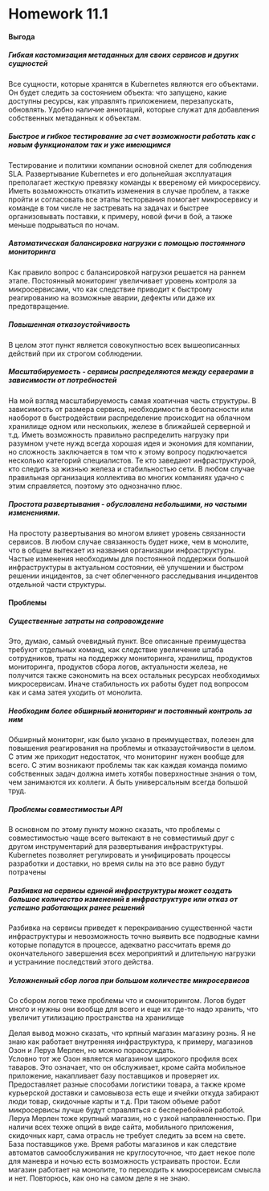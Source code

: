 # Homework 11.1

#### Выгода

##### Гибкая кастомизация метаданных для своих сервисов и других сущностей  

Все сущности, которые хранятся в Kubernetes являются его объектами. Он будет следить за состоянием объекта: что запущено, какие доступны ресурсы, как управлять приложением, перезапускать, обновлять. Удобно наличие аннотаций, которые служат для добавления собственных метаданных к объектам.

##### Быстрое и гибкое тестирование за счет возможности работать как с новым функционалом так и уже имеющимся

Тестирование и политики компании основной скелет для соблюдения SLA. Развертывание Kubernetes и его дольнейшая эксплуатация преполагает жесткую превязку команды к ввереному ей микросервису. Иметь возьможность откатить изменения в случае проблем, а также пройти и согласовать все этапы тесторвания помогает микросервису и команде в том числе не застревать на задачах и быстрее организовывать поставки, к примеру, новой фичи в бой, а также меньше подрываться по ночам.

##### Автоматическая балансировка нагрузки с помощью постоянного мониторинга

Как правило вопрос с балансировкой нагрузки решается на раннем этапе. Постоянный мониторинг увеличивает уровень контроля за микросервисами, что как следствие приводит к быстрому реагированию на возможные аварии, дефекты или даже их предотвращение.

##### Повышенная отказоустойчивость

В целом этот пункт является совокупностью всех вышеописанных действий при их строгом соблюдении.

##### Масштабируемость - cервисы распределяются между серверами в зависимости от потребностей

На мой взгляд масштабируемость самая хоатичная часть структуры. В зависимость от размера сервиса, необходимости в безопасности или наоборот в быстродействии распределение происходит на облачном хранилище одном или нескольких, железе в ближайшей серверной и т.д. Иметь возможность правильно распределить нагрузку при разумном учете нужд всегда хорошая идея и экономия для компании, но сложность заключается в том что к этому вопросу подключается несколько категорий специалистов. Те кто заведают инфраструктурой, кто следить за жизнью железа и стабильностью сети. В любом случае правильная организация коллектива во многих компаниях удачно с этим справляется, поэтому это однозначно плюс.

##### Простота развертывания - обусловлена небольшими, но частыми изменениями.

На простоту развертывания во многом влияет уровень связанности сервисов. В любом случае связанность будет ниже, чем в монолите, что в общем вытекает из названия организации инфраструктуры. Частые изменения необходимы для постоянной поддержки большой инфраструктуры в актуальном состоянии, её улучшении и быстром решении инцидентов, за счет облегченного расследывания инцидентов отдельной части структуры.

#### Проблемы

##### Существенные затраты на сопровождение

Это, думаю, самый очевидный пункт. Все описанные преимущества требуют отдельных команд, как следствие увеличение штаба сотрудников, траты на поддержку мониторинга, хранилищ, продуктов мониторинга, продуктов сбора логов, актуальности железа, не получится также сэкономить на всех остальных ресурсах необходимых микросервисам. Иначе стабильность их работы будет под вопросом как и сама затея уходить от монолита.  

##### Необходим более обширный мониторинг и постоянный контроль за ним

Обширный мониторнг, как было укзано в преимуществах, полезен для повышения реагирования на проблемы и отказаустойчивости в целом. С этим же приходит недостаток, что мониторинг нужен вообще для всего. С этим возникают проблемы так как каждая команда помимо собственных задач должна иметь хотябы поверхностные знания о том, чем занимаются их коллеги. А быть универсальным всегда большой труд.

##### Проблемы совместимостьи API

В основном по этому пункту можно сказать, что проблемы с совместимостью чаще всего вытекают в не совместимый друг с другом инструментарий для развертывания инфраструктуры. Kubernetes позволяет регулировать и унифицировать процессы разработки и доставки, но время силы на это все равно будут потрачены

##### Разбивка на сервисы единой инфраструктуры может создать большое количество изменений в инфраструктуре или отказ от успешно работающих ранее решений

Разбивка на сервисы приведет к перекраиванию существенной части инфраструктуры и невозможность точно выявить все подводные камни которые попадутся в процессе, адекватно рассчитать время до окончательного завершения всех мероприятий и длительную нагрузки и устраниние последствий этого действа.

##### Усложненный сбор логов при большом количестве микросервисов

Со сбором логов теже проблемы что и смониторингом. Логов будет много и нужны они вообще для всего и еще их где-то надо хранить, что увеличит утилизацию пространства на хранилище

Делая вывод можно сказать, что крпный магазин магазину рознь. Я не знаю как работает внутренняя инфраструктура, к примеру, магазинов Озон и Леруа Мерлен, но можно порассуждать.  
Условно тот же Озон является магазином широкого профиля всех таваров. Это означает, что он обслуживает, кроме сайта мобильное приложение, накапливает базу поставщиков и проверяет их. Предоставляет разные способами логистики товара, а также кроме курьерской доставки и самовывоза есть еще и ячейки откуда забирают люди товар, скидочные карты и т.д. При таком объеме работ микросервисы лучше будут справляться с бесперебойной работой.  
Леруа Мерлен тоже крупный магазин, но с узкой направленностью. При наличи всех техже опций в виде сайта, мобильного приложения, скидочных карт, сама отрасль не требует следить за всем на свете. База поставщиков уже. Время работы магазинов и как следствие автоматов самообслуживания не круглосуточное, что дает некое поле для маневра и ночью есть возможность устраивать простои. Если магазин работает на монолите, то переходить к микросервисам смысла и нет.
Повторюсь, как оно на самом деле я не знаю.